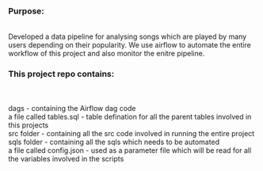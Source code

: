 <h3>Purpose: </h3>
<br/>
Developed a data pipeline for analysing songs which are played by many users depending on their popularity. We use airflow to automate the entire workflow of this project and also monitor the enitre pipeline.<br/>

<h3>This project repo contains: </h3>
<br/>
<br/>
dags - containing the  Airflow dag code<br/>
a file called tables.sql - table defination for all the parent tables involved in this projects<br/>
src folder - containing all the src code involved in running the entire project<br/>
sqls folder - containing all the sqls which needs to be automated<br/>
a file called config.json - used as a parameter file which will be read for all the variables involved in the scripts
